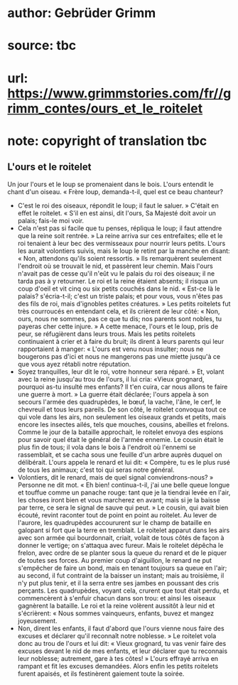 # author: Gebrüder Grimm
# source: tbc
# url: https://www.grimmstories.com/fr//grimm_contes/ours_et_le_roitelet
# note: copyright of translation tbc

## L'ours et le roitelet 

Un jour l'ours et le loup se promenaient dans le bois. L'ours entendit
le chant d'un oiseau. « Frère loup, demanda-t-il, quel est ce beau
chanteur?
- C'est le roi des oiseaux, répondit le loup; il faut le saluer. »
C'était en effet le roitelet. « S'il en est ainsi, dit l'ours, Sa
Majesté doit avoir un palais; fais-le moi voir.
- Cela n'est pas si facile que tu penses, répliqua le loup; il faut
attendre que la reine soit rentrée. »
La reine arriva sur ces entrefaites; elle et le roi tenaient à leur bec
des vermisseaux pour nourrir leurs petits. L'ours les aurait volontiers
suivis, mais le loup le retint par la manche en disant: « Non, attendons
qu'ils soient ressortis. » Ils remarquèrent seulement l'endroit où se
trouvait le nid, et passèrent leur chemin.
Mais l'ours n'avait pas de cesse qu'il n'eût vu le palais du roi des
oiseaux; il ne tarda pas à y retourner. Le roi et la reine étaient
absents; il risqua un coup d'oeil et vit cinq ou six petits couchés
dans le nid. « Est-ce là le palais? s'écria-t-il; c'est un triste
palais; et pour vous, vous n'êtes pas des fils de roi, mais d'ignobles
petites créatures. »
Les petits roitelets fut très courroucés en entendant cela, et ils
crièrent de leur côté: « Non, ours, nous ne sommes, pas ce que tu dis;
nos parents sont nobles, tu payeras cher cette injure. » A cette menace,
l'ours et le loup, pris de peur, se réfugièrent dans leurs trous.
Mais les petits roitelets continuaient à crier et à faire du bruit; ils
dirent à leurs parents qui leur rapportaient à manger: « L'ours est
venu nous insulter; nous ne bougerons pas d'ici et nous ne mangerons
pas une miette jusqu'à ce que vous ayez rétabli notre réputation.
- Soyez tranquilles, leur dit le roi, votre honneur sera réparé. » Et,
volant avec la reine jusqu'au trou de l'ours, il lui cria: «Vieux
grognard, pourquoi as-tu insulté mes enfants? Il t'en cuira, car nous
allons te faire une guerre à mort. »
La guerre était déclarée; l'ours appela à son secours l'armée des
quadrupèdes, le bœuf, la vache, l'âne, le cerf, le chevreuil et tous
leurs pareils. De son côté, le roitelet convoqua tout ce qui vole dans
les airs, non seulement les oiseaux grands et petits, mais encore les
insectes ailés, tels que mouches, cousins, abeilles et frelons.
Comme le jour de la bataille approchait, le roitelet envoya des espions
pour savoir quel était le général de l'armée ennemie. Le cousin était
le plus fin de tous; il vola dans le bois à l'endroit où l'ennemi se
rassemblait, et se cacha sous une feuille d'un arbre auprès duquel on
délibérait. L'ours appela le renard et lui dit: « Compère, tu es le
plus rusé de tous les animaux; c'est toi qui seras notre général.
- Volontiers, dit le renard, mais de quel signal conviendrons-nous? »
Personne ne dit mot. « Eh bien! continua-t-il, j'ai une belle queue
longue et touffue comme un panache rouge: tant que je la tiendrai levée
en l'air, les choses iront bien et vous marcherez en avant; mais si je
la baisse par terre, ce sera le signal de sauve qui peut. »
Le cousin, qui avait bien écouté, revint raconter tout de point en point
au roitelet.
Au lever de l'aurore, les quadrupèdes accoururent sur le champ de
bataille en galopant si fort que la terre en tremblait. Le roitelet
apparut dans les airs avec son armée qui bourdonnait, criait, volait de
tous côtés de façon à donner le vertige; on s'attaqua avec fureur. Mais
le roitelet dépêcha le frelon, avec ordre de se planter sous la queue du
renard et de le piquer de toutes ses forces. Au premier coup
d'aiguillon, le renard ne put s'empêcher de faire un bond, mais en
tenant toujours sa queue en l'air; au second, il fut contraint de la
baisser un instant; mais au troisième, il n'y put plus tenir, et il la
serra entre ses jambes en poussant des cris perçants. Les quadrupèdes,
voyant cela, crurent que tout était perdu, et commencèrent à s'enfuir
chacun dans son trou: et ainsi les oiseaux gagnèrent la bataille.
Le roi et la reine volèrent aussitôt à leur nid et s'écrièrent: « Nous
sommes vainqueurs, enfants, buvez et mangez joyeusement.
- Non, dirent les enfants, il faut d'abord que l'ours vienne nous
faire des excuses et déclarer qu'il reconnaît notre noblesse. »
Le roitelet vola donc au trou de l'ours et lui dit: « Vieux grognard,
tu vas venir faire des excuses devant le nid de mes enfants, et leur
déclarer que tu reconnais leur noblesse; autrement, gare à tes côtes! »
L'ours effrayé arriva en rampant et fit les excuses demandées. Alors
enfin les petits roitelets furent apaisés, et ils festinèrent gaiement
toute la soirée.
